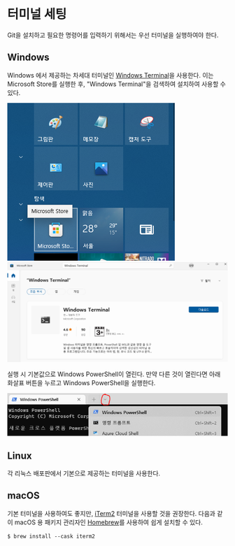 # 터미널 세팅

Git을 설치하고 필요한 명령어를 입력하기 위해서는 우선 터미널을 실행하여야 한다.

## Windows
Windows 에서 제공하는 차세대 터미널인 [Windows Terminal]을 사용한다.
이는 Microsoft Store를 실행한 후, "Windows Terminal"을 검색하여 설치하여 사용할 수 있다.

![microsoft-store](../images/windows-terminal-0.png)
![windows-terminal](../images/windows-terminal-1.png)

실행 시 기본값으로 Windows PowerShell이 열린다. 
만약 다른 것이 열린다면 아래 화살표 버튼을 누르고 Windows PowerShell을 실행한다.

![windows-powershell](../images/windows-terminal-2.png)

## Linux
각 리눅스 배포판에서 기본으로 제공하는 터미널을 사용한다.

## macOS
기본 터미널을 사용하여도 좋지만, [iTerm2] 터미널을 사용할 것을 권장한다.
다음과 같이 macOS 용 패키지 관리자인 [Homebrew]를 사용하여 쉽게 설치할 수 있다.

```console
$ brew install --cask iterm2
```

[Windows Terminal]: https://github.com/microsoft/terminal
[iTerm2]: https://iterm2.com
[Homebrew]: https://brew.sh
